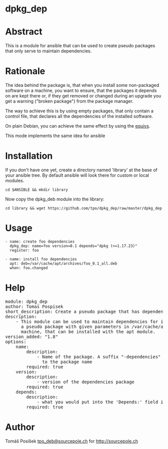# dpkg_dep

Abstract
========

This is a module for ansible that can be used to create pseudo
packages that only serve to maintain dependencies.

Rationale
=========

The idea behind the package is, that when you install some non-packaged
software on a machine, you want to ensure, that the packages it depends
on are kept there or, if they get removed or changed during an upgrade
you get a warning ("broken package") from the package manager.

The way to achieve this is by using empty packages, that only contain
a control file, that declares all the dependencies of the installed
software.

On plain Debian, you can achieve the same effect by using the
[equivs](http://packages.debian.org/equivs).

This mode implements the same idea for ansible

Installation
============

If you don't have one yet, create a directory named 'library' at the base
of your ansible tree. By default ansible will look there for custom or local
modules.

    cd $ANSIBLE && mkdir library

Now copy the dpkg_deb module into the library:

    cd library && wget https://github.com/tpo/dpkg_dep/raw/master/dpkg_dep    

Usage
=====

    - name: create foo dependencies
      dpkg_dep: name=foo version=0.1 depends="dpkg (>=1.17.23)"
      register: foo

    - name: install foo dependencies
      apt: deb=/var/cache/apt/archives/foo_0.1_all.deb
      when: foo.changed

Help
====

<pre>
module: dpkg_dep
author: Tomas Pospisek
short_description: Create a pseudo package that has dependencies on given packages
description:
    - This module can be used to maintain dependencies for installed software. It creates
      a pseudo package with given parameters in /var/cache/apt/archives on the remote
      machine, that can be installed with the apt module.
version_added: "1.8"
options:
    name:
        description:
            - Name of the package. A suffix "-dependencies" gets automatically added
              to the package name
        required: true
    version:
        description:
            - version of the dependencies package
        required: true
    depends:
        description:
            - what you would put into the 'Depends:' field in a Debian package 'control' file
        required: true
</pre>

Author
======
Tomáš Posíšek <tpo_deb@sourcepole.ch> for http://sourcepole.ch
